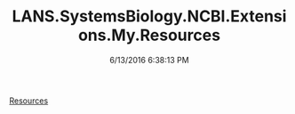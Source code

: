 ﻿---
title: LANS.SystemsBiology.NCBI.Extensions.My.Resources
date: 6/13/2016 6:38:13 PM
---

[Resources](T-LANS.SystemsBiology.NCBI.Extensions.My.Resources.Resources.html)
